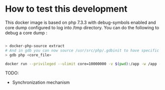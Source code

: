# How to test this development

This docker image is based on php 7.3.3 with debug-symbols enabled and core dump configured to log into /tmp directory. 
You can do the following to debug a core dump :
```bash

> docker-php-source extract
# And in gdb you can now source /usr/src/php/.gdbinit to have specific debug command for php binary
> gdb php <core_file>


````

```bash
docker run --privileged --ulimit core=10000000 -v $(pwd):/app -w /app -ti itengo/itengo:php7.3.3-fpm-debug bash
```

TODO:
- Synchronization mechanism


